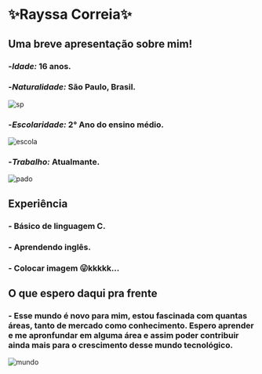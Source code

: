 # :sparkles:**Rayssa Correia**:sparkles:

## Uma breve apresentação sobre mim!

### -_Idade:_ 16 anos. 
### -_Naturalidade:_ São Paulo, Brasil.
![sp](https://upload.wikimedia.org/wikipedia/commons/thumb/2/2b/Bandeira_do_estado_de_S%C3%A3o_Paulo.svg/300px-Bandeira_do_estado_de_S%C3%A3o_Paulo.svg.png )
### -_Escolaridade:_ 2° Ano do ensino médio.
![escola](https://ceepcastaldi.webnode.com/_files/200000147-5e5b85f55b/200000017.png?ph=68c9b5e3c0)
### -_Trabalho:_ Atualmante.
![pado](https://encrypted-tbn0.gstatic.com/images?q=tbn:ANd9GcRX1oaZyjEolddGpT8bl6xlu-i9Oi-p2cKay9Usp4uXD24IrkA7YjjPapyoN95Zb7qRlbI&usqp=CAU)

## Experiência 
### - Básico de linguagem C.
### - Aprendendo inglês.
### - Colocar imagem :stuck_out_tongue_winking_eye:kkkkk...


## O que espero daqui pra frente
### - Esse mundo é novo para mim, estou fascinada com quantas áreas, tanto de mercado como conhecimento. Espero aprender e me apronfundar em alguma área e assim poder contribuir ainda mais para o crescimento desse mundo tecnológico.
![mundo](http://www.guiaolasp.com.br/wp-content/uploads/2021/06/tic_nas_empresas.jpg)
<!--
fontes:
https://www.canva.com/design/DAE0lgTORIw/XQnhbksXnwM920govPvFRg/edit?category=tADbfqfbIxE
https://www.youtube.com/watch?v=TsaLQAetPLU
-->
